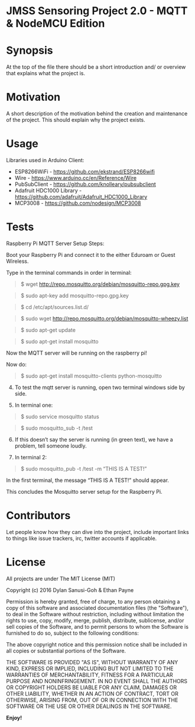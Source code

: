 # JMSS Sensoring Project 2.0 - MQTT & NodeMCU Edition

Synopsis
==========
At the top of the file there should be a short introduction and/ or overview that explains what the project is. 

Motivation
==========
A short description of the motivation behind the creation and maintenance of the project. This should explain why the project exists.

Usage
==========
Libraries used in Arduino Client:
- ESP8266WiFi - https://github.com/ekstrand/ESP8266wifi
- Wire - https://www.arduino.cc/en/Reference/Wire
- PubSubClient - https://github.com/knolleary/pubsubclient
- Adafruit HDC1000 Library - https://github.com/adafruit/Adafruit_HDC1000_Library
- MCP3008 - https://github.com/nodesign/MCP3008

Tests
==========

Raspberry Pi MQTT Server Setup Steps:

Boot your Raspberry Pi and connect it to the either Eduroam or Guest Wireless.

Type in the terminal commands in order in terminal:

>$ wget http://repo.mosquitto.org/debian/mosquitto-repo.gpg.key

>$ sudo apt-key add mosquitto-repo.gpg.key

>$ cd /etc/apt/sources.list.d/

>$ sudo wget http://repo.mosquitto.org/debian/mosquitto-wheezy.list

>$ sudo apt-get update

>$ sudo apt-get install mosquitto


Now the MQTT server will be running on the raspberry pi!

Now do:

>$ sudo apt-get install mosquitto-clients python-mosquitto

4. To test the mqtt server is running, open two terminal windows side by side.

5. In terminal one:

>$ sudo service mosquitto status

>$ sudo mosquitto_sub -t /test

6. If this doesn’t say the server is running (in green text), we have a problem, tell someone loudly. 

7. In terminal 2:

>$ sudo mosquitto_pub -t /test -m “THIS IS A TEST!”


In the first terminal, the message “THIS IS A TEST!” should appear.

This concludes the Mosquitto server setup for the Raspberry Pi.


Contributors
==========
Let people know how they can dive into the project, include important links to things like issue trackers, irc, twitter accounts if applicable.

License
==========
All projects are under The MIT License (MIT)
 
Copyright (c) 2016 Dylan Sanusi-Goh & Ethan Payne
 
Permission is hereby granted, free of charge, to any person obtaining a copy
of this software and associated documentation files (the "Software"), to deal
in the Software without restriction, including without limitation the rights
to use, copy, modify, merge, publish, distribute, sublicense, and/or sell
copies of the Software, and to permit persons to whom the Software is
furnished to do so, subject to the following conditions:
 
The above copyright notice and this permission notice shall be included in all
copies or substantial portions of the Software.
 
THE SOFTWARE IS PROVIDED "AS IS", WITHOUT WARRANTY OF ANY KIND, EXPRESS OR
IMPLIED, INCLUDING BUT NOT LIMITED TO THE WARRANTIES OF MERCHANTABILITY,
FITNESS FOR A PARTICULAR PURPOSE AND NONINFRINGEMENT. IN NO EVENT SHALL THE
AUTHORS OR COPYRIGHT HOLDERS BE LIABLE FOR ANY CLAIM, DAMAGES OR OTHER
LIABILITY, WHETHER IN AN ACTION OF CONTRACT, TORT OR OTHERWISE, ARISING FROM,
OUT OF OR IN CONNECTION WITH THE SOFTWARE OR THE USE OR OTHER DEALINGS IN THE
SOFTWARE.

**Enjoy!**
